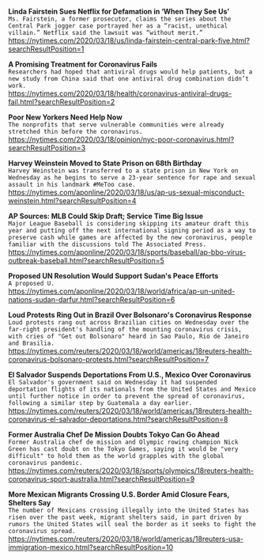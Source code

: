 **Linda Fairstein Sues Netflix for Defamation in ‘When They See Us’**\
`Ms. Fairstein, a former prosecutor, claims the series about the Central Park jogger case portrayed her as a “racist, unethical villain.” Netflix said the lawsuit was “without merit.”`\
https://nytimes.com/2020/03/18/us/linda-fairstein-central-park-five.html?searchResultPosition=1

**A Promising Treatment for Coronavirus Fails**\
`Researchers had hoped that antiviral drugs would help patients, but a new study from China said that one antiviral drug combination didn’t work.`\
https://nytimes.com/2020/03/18/health/coronavirus-antiviral-drugs-fail.html?searchResultPosition=2

**Poor New Yorkers Need Help Now**\
`The nonprofits that serve vulnerable communities were already stretched thin before the coronavirus.`\
https://nytimes.com/2020/03/18/opinion/nyc-poor-coronavirus.html?searchResultPosition=3

**Harvey Weinstein Moved to State Prison on 68th Birthday**\
`Harvey Weinstein was transferred to a state prison in New York on Wednesday as he begins to serve a 23-year sentence for rape and sexual assault in his landmark #MeToo case.`\
https://nytimes.com/aponline/2020/03/18/us/ap-us-sexual-misconduct-weinstein.html?searchResultPosition=4

**AP Sources: MLB Could Skip Draft; Service Time Big Issue**\
`Major League Baseball is considering skipping its amateur draft this year and putting off the next international signing period as a way to preserve cash while games are affected by the new coronavirus, people familiar with the discussions told The Associated Press.`\
https://nytimes.com/aponline/2020/03/18/sports/baseball/ap-bbo-virus-outbreak-baseball.html?searchResultPosition=5

**Proposed UN Resolution Would Support Sudan's Peace Efforts**\
`A proposed U.`\
https://nytimes.com/aponline/2020/03/18/world/africa/ap-un-united-nations-sudan-darfur.html?searchResultPosition=6

**Loud Protests Ring Out in Brazil Over Bolsonaro's Coronavirus Response**\
`Loud protests rang out across Brazilian cities on Wednesday over the far-right president's handling of the mounting coronavirus crisis, with cries of "Get out Bolsonaro" heard in Sao Paulo, Rio de Janeiro and Brasilia. `\
https://nytimes.com/reuters/2020/03/18/world/americas/18reuters-health-coronavirus-bolsonaro-protests.html?searchResultPosition=7

**El Salvador Suspends Deportations From U.S., Mexico Over Coronavirus**\
`El Salvador's government said on Wednesday it had suspended deportation flights of its nationals from the United States and Mexico until further notice in order to prevent the spread of coronavirus, following a similar step by Guatemala a day earlier.`\
https://nytimes.com/reuters/2020/03/18/world/americas/18reuters-health-coronavirus-el-salvador-deportations.html?searchResultPosition=8

**Former Australia Chef De Mission Doubts Tokyo Can Go Ahead**\
`Former Australia chef de mission and Olympic rowing champion Nick Green has cast doubt on the Tokyo Games, saying it would be "very difficult" to hold them as the world grapples with the global coronavirus pandemic.`\
https://nytimes.com/reuters/2020/03/18/sports/olympics/18reuters-health-coronavirus-sport-australia.html?searchResultPosition=9

**More Mexican Migrants Crossing U.S. Border Amid Closure Fears, Shelters Say**\
`The number of Mexicans crossing illegally into the United States has risen over the past week, migrant shelters said, in part driven by rumors the United States will seal the border as it seeks to fight the coronavirus spread.`\
https://nytimes.com/reuters/2020/03/18/world/americas/18reuters-usa-immigration-mexico.html?searchResultPosition=10

